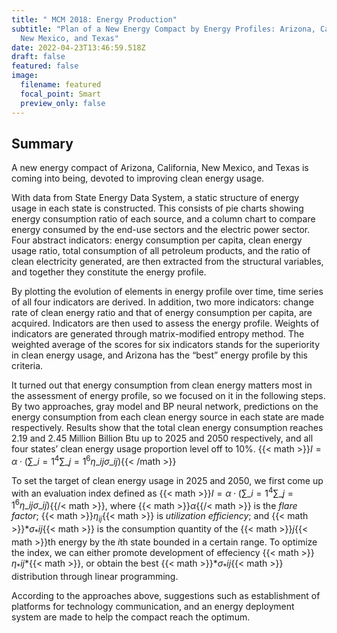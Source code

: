 ```yaml
---
title: " MCM 2018: Energy Production"
subtitle: "Plan of a New Energy Compact by Energy Profiles: Arizona, California,
  New Mexico, and Texas"
date: 2022-04-23T13:46:59.518Z
draft: false
featured: false
image:
  filename: featured
  focal_point: Smart
  preview_only: false
---
```

## **Summary**

A new energy compact of Arizona, California, New Mexico, and Texas is coming into being, devoted to improving clean energy usage.

With data from State Energy Data System, a static structure of energy usage in each state is constructed. This consists of pie charts showing energy consumption ratio of each source, and a column chart to compare energy consumed by the end-use sectors and the electric power sector. Four abstract indicators: energy consumption per capita, clean energy usage ratio, total consumption of all petroleum products, and the ratio of clean electricity generated, are then extracted from the structural variables, and together they constitute the energy profile.

By plotting the evolution of elements in energy profile over time, time series of all four indicators are derived. In addition, two more indicators: change rate of clean energy ratio and that of energy consumption per capita, are acquired. Indicators are then used to assess the energy profile. Weights of indicators are generated through matrix-modified entropy method. The weighted average of the scores for six indicators stands for the superiority in clean energy usage, and Arizona has the “best” energy profile by this criteria.

It turned out that energy consumption from clean energy matters most in the assessment of energy profile, so we focused on it in the following steps. By two approaches, gray model and BP neural network, predictions on the energy consumption from each clean energy source in each state are made respectively. Results show that the total clean energy consumption reaches 2.19 and 2.45 Million Billion Btu up to 2025 and 2050 respectively, and all four states’ clean energy usage proportion level off to 10%. {{< math >}}$I= \alpha \cdot\left(\sum\_{i=1}^{4}\sum\_{j = 1}^{6}\eta\_{ij} \sigma\_{ij}\right)${{< /math >}}

To set the target of clean energy usage in 2025 and 2050, we first come up with an evaluation index defined as {{< math >}}$I= \alpha \cdot\left(\sum\_{i=1}^{4}\sum\_{j = 1}^{6}\eta\_{ij} \sigma\_{ij}\right)${{/< math >}}, where {{< math >}}$\alpha${{/< math >}} is the *flare factor*; {{< math >}}$\eta_{ij}${{< math >}} is *utilization efficiency*; and {{< math >}}$*\sigma_*{i j}${{< math >}} is the consumption quantity of the {{< math >}}$j${{< math >}}th energy by the $i$th state bounded in a certain range. To optimize the index, we can either promote development of effeciency {{< math >}}$\eta_*{i j}*${{< math >}}, or obtain the best {{< math >}}$*\sigma_*{i j}${{< math >}} distribution through linear programming.

According to the approaches above, suggestions such as establishment of platforms for technology communication, and an energy deployment system are made to help the compact reach the optimum.